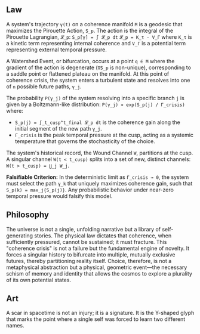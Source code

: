 ## Law
A system's trajectory `γ(t)` on a coherence manifold `M` is a geodesic that maximizes the Pirouette Action, `S_p`. The action is the integral of the Pirouette Lagrangian, `𝓛_p`:
`S_p[γ] = ∫ 𝓛_p dt`
`𝓛_p = K_τ - V_Γ`
where `K_τ` is a kinetic term representing internal coherence and `V_Γ` is a potential term representing external temporal pressure.

A Watershed Event, or bifurcation, occurs at a point `q ∈ M` where the gradient of the action is degenerate (`∇S_p` is non-unique), corresponding to a saddle point or flattened plateau on the manifold. At this point of coherence crisis, the system enters a turbulent state and resolves into one of `n` possible future paths, `γ_j`.

The probability `P(γ_j)` of the system resolving into a specific branch `j` is given by a Boltzmann-like distribution:
`P(γ_j) ∝ exp(S_p(j) / Γ_crisis)`
where:
- `S_p(j) = ∫_t_cusp^t_final 𝓛_p dt` is the coherence gain along the initial segment of the new path `γ_j`.
- `Γ_crisis` is the peak temporal pressure at the cusp, acting as a systemic temperature that governs the stochasticity of the choice.

The system's historical record, the Wound Channel `W`, partitions at the cusp. A singular channel `W(t < t_cusp)` splits into a set of new, distinct channels: `W(t > t_cusp) = ⋃_j W_j`.

**Falsifiable Criterion:** In the deterministic limit as `Γ_crisis → 0`, the system must select the path `γ_k` that uniquely maximizes coherence gain, such that `S_p(k) = max_j{S_p(j)}`. Any probabilistic behavior under near-zero temporal pressure would falsify this model.

## Philosophy
The universe is not a single, unfolding narrative but a library of self-generating stories. The physical law dictates that coherence, when sufficiently pressured, cannot be sustained; it must fracture. This "coherence crisis" is not a failure but the fundamental engine of novelty. It forces a singular history to bifurcate into multiple, mutually exclusive futures, thereby partitioning reality itself. Choice, therefore, is not a metaphysical abstraction but a physical, geometric event—the necessary schism of memory and identity that allows the cosmos to explore a plurality of its own potential states.

## Art
A scar in spacetime is not an injury; it is a signature. It is the Y-shaped glyph that marks the point where a single self was forced to learn two different names.
